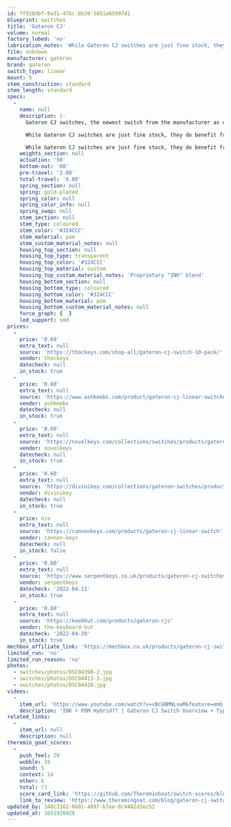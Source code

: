```yaml
---
id: ff928dbf-9a31-47bc-bb20-5651a85997d1
blueprint: switches
title: 'Gateron CJ'
volume: normal
factory_lubed: 'no'
lubrication_notes: 'While Gateron CJ switches are just fine stock, they do benefit from being lubed, though any lube of choice is satisfactory. With most linear switches, we recommend Krytox 205g0 on the housing and stem, and GPL 105 or GPL 106 on the springs. Depending on the type of lube used, the acoustics will deepen slightly, so if you’re not a fan of the sound being quite as clacky, then going with a thicker lube may be the way to go!- [Ashkeebs](https://www.ashkeebs.com/product/gateron-cj-linear-switches/)'
film: unknown
manufacturer: gateron
brand: gateron
switch_type: linear
mount: 5
stem_construction: standard
stem_length: standard
specs:
  -
    name: null
    description: |-
      Gateron CJ switches, the newest switch from the manufacturer as of September 2021, are a great linear switch that have a smooth, satisying keypress and will certainly satisfy clacky linear lovers. While all-POM switches tend to run into issues of feeling leathery, Gateron’s proprietary Ink housing plastic is used effectively in the top housing to allow for a smooth actuation and to round out the clacky sound. With a 50g actuation and 60g bottom-out, you won’t need to worry about fatigue using these in a daily driver.

      While Gateron CJ switches are just fine stock, they do benefit from being lubed, though any lube of choice is satisfactory. With most linear switches, we recommend Krytox 205g0 on the housing and stem, and GPL 105 or GPL 106 on the springs. Depending on the type of lube used, the acoustics will deepen slightly, so if you’re not a fan of the sound being quite as clacky, then going with a thicker lube may be the way to go!Gateron CJ switches, the newest switch from the manufacturer as of September 2021, are a great linear switch that have a smooth, satisying keypress and will certainly satisfy clacky linear lovers. While all-POM switches tend to run into issues of feeling leathery, Gateron’s proprietary Ink housing plastic is used effectively in the top housing to allow for a smooth actuation and to round out the clacky sound. With a 50g actuation and 60g bottom-out, you won’t need to worry about fatigue using these in a daily driver.

      While Gateron CJ switches are just fine stock, they do benefit from being lubed, though any lube of choice is satisfactory. With most linear switches, we recommend Krytox 205g0 on the housing and stem, and GPL 105 or GPL 106 on the springs. Depending on the type of lube used, the acoustics will deepen slightly, so if you’re not a fan of the sound being quite as clacky, then going with a thicker lube may be the way to go!- [Ashkeebs](https://www.ashkeebs.com/product/gateron-cj-linear-switches/)
    weights_section: null
    actuation: '50'
    bottom-out: '60'
    pre-travel: '2.00'
    total-travel: '4.00'
    spring_section: null
    spring: gold-plated
    spring_color: null
    spring_color_info: null
    spring_swap: null
    stem_section: null
    stem_type: coloured
    stem_color: '#324CCC'
    stem_material: pom
    stem_custom_material_notes: null
    housing_top_section: null
    housing_top_type: transparent
    housing_top_color: '#324CCC'
    housing_top_material: custom
    housing_top_custom_material_notes: 'Proprietary "INK" blend'
    housing_bottom_section: null
    housing_bottom_type: coloured
    housing_bottom_color: '#324CCC'
    housing_bottom_material: pom
    housing_bottom_custom_material_notes: null
    force_graph: {  }
    led_support: smd
prices:
  -
    price: '0.60'
    extra_text: null
    source: 'https://thockeys.com/shop-all/gateron-cj-switch-10-pack/'
    vendor: thockeys
    datecheck: null
    in_stock: true
  -
    price: '0.60'
    extra_text: null
    source: 'https://www.ashkeebs.com/product/gateron-cj-linear-switches/'
    vendor: ashkeebs
    datecheck: null
    in_stock: true
  -
    price: '0.60'
    extra_text: null
    source: 'https://novelkeys.com/collections/switches/products/gateron-cj-switches'
    vendor: novelkeys
    datecheck: null
    in_stock: true
  -
    price: '0.60'
    extra_text: null
    source: 'https://divinikey.com/collections/gateron-switches/products/gateron-cj-linear-switches'
    vendor: divinikey
    datecheck: null
    in_stock: true
  -
    price: n/a
    extra_text: null
    source: 'https://cannonkeys.com/products/gateron-cj-linear-switch'
    vendor: cannon-keys
    datecheck: null
    in_stock: false
  -
    price: '0.60'
    extra_text: null
    source: 'https://www.serpentkeys.co.uk/products/gateron-cj-switches'
    vendor: serpentkeys
    datecheck: '2022-04-11'
    in_stock: true
  -
    price: '0.60'
    extra_text: null
    source: 'https://keebhut.com/products/gateron-cjs'
    vendor: the-keyboard-hut
    datecheck: '2022-04-20'
    in_stock: true
mechbox_affiliate_link: 'https://mechbox.co.uk/products/gateron-cj-switch-sample?variant=42131410452725'
limited_run: 'no'
limited_run_reason: 'no'
photos:
  - switches/photos/DSC04398-2.jpg
  - switches/photos/DSC04413-3.jpg
  - switches/photos/DSC04410.jpg
videos:
  -
    item_url: 'https://www.youtube.com/watch?v=vBcGNMNLvwM&feature=emb_title'
    description: 'INK + POM Hybrid?? | Gateron CJ Switch Overview + Typing Sound Test by  Jaeyou Park'
related_links:
  -
    item_url: null
    description: null
theremin_goat_scores:
  -
    push_feel: 29
    wobble: 19
    sound: 5
    context: 14
    other: 6
    total: 73
    score_card_link: 'https://github.com/ThereminGoat/switch-scores/blob/master/Gateron%20CJ.pdf'
    link_to_review: 'https://www.theremingoat.com/blog/gateron-cj-switch-review'
updated_by: 346c3162-6b01-4097-b7ee-8c4482d3ec52
updated_at: 1651926920
---
```

